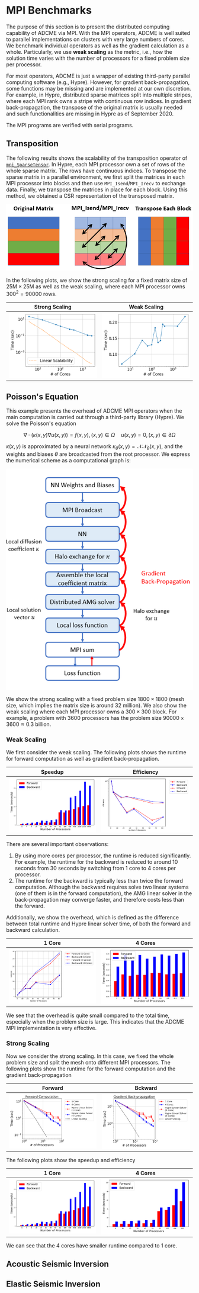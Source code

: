 # MPI Benchmarks

The purpose of this section is to present the distributed computing capability of ADCME via MPI. With the MPI operators, ADCME is well suited to parallel implementations on clusters with very large numbers of cores. We benchmark individual operators as well as the gradient calculation as a whole. Particularly, we use **weak scaling** as the metric, i.e., how the solution time varies with the number of processors for a fixed problem size per processor. 

For most operators, ADCME is just a wrapper of existing third-party parallel computing software (e.g., Hypre). However, for gradient back-propagation, some functions may be missing and are implemented at our own discretion. For example, in Hypre, distributed sparse matrices split into multiple stripes, where each MPI rank owns a stripe with continuous row indices. In gradient back-propagation, the transpose of the original matrix is usually needed and such functionalities are missing in Hypre as of September 2020. 

The MPI programs are verified with serial programs. 

## Transposition


The following results shows the scalability of the transposition operator of [`mpi_SparseTensor`](@ref). In Hypre, each MPI processor own a set of rows of the whole sparse matrix. The rows have continuous indices. To transpose the sparse matrix in a parallel environment, we first split the matrices in each MPI processor into blocks and then use `MPI_Isend`/`MPI_Irecv` to exchange data. Finally, we transpose the matrices in place for each block. Using this method, we obtained a CSR representation of the transposed matrix. 


![](https://github.com/ADCMEMarket/ADCMEImages/blob/master/ADCME/mpi/mpi_transpose.png?raw=true)

In the following plots, we show the strong scaling for a fixed matrix size of $25\text{M} \times 25\text{M}$ as well as the weak scaling, where each MPI processor owns $300^2=90000$ rows. 

| Strong Scaling | Weak Scaling |
|----------------|--------------|
|    ![](https://github.com/ADCMEMarket/ADCMEImages/blob/master/ADCME/mpi/transpose_strong.png?raw=true)            |      ![](https://github.com/ADCMEMarket/ADCMEImages/blob/master/ADCME/mpi/transpose_weak.png?raw=true)        |

## Poisson's Equation

This example presents the overhead of ADCME MPI operators when the main computation is carried out through a third-party library (Hypre). We solve the Poisson's equation 

$$\nabla \cdot (\kappa(x, y) \nabla u(x,y)) = f(x, y), (x,y) \in \Omega \quad u(x,y) = 0, (x,y) \in \partial \Omega$$

$\kappa(x, y)$ is approximated by a neural network $\kappa_\theta(x,y) = \mathcal{NN}_\theta(x,y)$, and the weights and biases $\theta$ are broadcasted from the root processor. We express the numerical scheme as a computational graph is:

![](https://github.com/ADCMEMarket/ADCMEImages/blob/master/ADCME/mpi/poisson_cg.png?raw=true) 



We show the strong scaling with a fixed problem size $1800 \times 1800$ (mesh size, which implies the matrix size is around 32 million). We also show the weak scaling where each MPI processor owns a $300\times 300$ block. For example, a problem with 3600 processors has the problem size $90000\times 3600 \approx 0.3$ billion.

### Weak Scaling

We first consider the weak scaling. The following plots shows the runtime for forward computation as well as gradient back-propagation. 

| Speedup | Efficiency |
|----------------|--------------|
|    ![](https://github.com/ADCMEMarket/ADCMEImages/blob/master/ADCME/mpi/time_core1.png?raw=true)            |      ![](https://github.com/ADCMEMarket/ADCMEImages/blob/master/ADCME/mpi/efficiency_core14.png?raw=true)        |

There are several important observations:

1. By using more cores per processor, the runtime is reduced significantly. For example, the runtime for the backward is reduced to around 10 seconds from 30 seconds by switching from 1 core to 4 cores per processor. 
2. The runtime for the backward is typically less than twice the forward computation. Although the backward requires solve two linear systems (one of them is in the forward computation), the AMG linear solver in the back-propagation may converge faster, and therefore costs less than the forward. 

Additionally, we show the overhead, which is defined as the difference between total runtime and Hypre linear solver time, of both the forward and backward calculation. 

| 1 Core | 4 Cores |
|----------------|--------------|
|    ![](https://github.com/ADCMEMarket/ADCMEImages/blob/master/ADCME/mpi/speedup_core14.png?raw=true)            |      ![](https://github.com/ADCMEMarket/ADCMEImages/blob/master/ADCME/mpi/overhead_core4.png?raw=true)        |

We see that the overhead is quite small compared to the total time, especially when the problem size is large. This indicates that the ADCME MPI implementation is very effective. 

### Strong Scaling

Now we consider the strong scaling. In this case, we fixed the whole problem size and split the mesh onto different MPI processors. The following plots show the runtime for the forward computation and the gradient back-propagation

| Forward | Bckward |
|----------------|--------------|
|    ![](https://github.com/ADCMEMarket/ADCMEImages/blob/master/ADCME/mpi/serial_forward.png?raw=true)            |      ![](https://github.com/ADCMEMarket/ADCMEImages/blob/master/ADCME/mpi/serial_backward.png?raw=true)        |


The following plots show the speedup and efficiency 


| 1 Core | 4 Cores |
|----------------|--------------|
|    ![](https://github.com/ADCMEMarket/ADCMEImages/blob/master/ADCME/mpi/time_core1.png?raw=true)            |      ![](https://github.com/ADCMEMarket/ADCMEImages/blob/master/ADCME/mpi/time_core4.png?raw=true)        |


We can see that the 4 cores have smaller runtime compared to 1 core. 



## Acoustic Seismic Inversion

## Elastic Seismic Inversion



